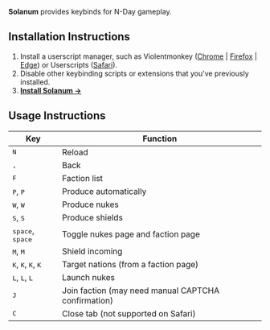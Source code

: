 **Solanum** provides keybinds for N-Day gameplay.

## Installation Instructions

1. Install a userscript manager, such as Violentmonkey ([Chrome](https://chrome.google.com/webstore/detail/violentmonkey/jinjaccalgkegednnccohejagnlnfdag) \| [Firefox](https://addons.mozilla.org/en-US/firefox/addon/violentmonkey/) \| [Edge](https://microsoftedge.microsoft.com/addons/detail/violentmonkey/eeagobfjdenkkddmbclomhiblgggliao)) or Userscripts ([Safari](https://apps.apple.com/us/app/userscripts/id1463298887)).
2. Disable other keybinding scripts or extensions that you've previously installed.
3. [**Install Solanum →**](./solanum.user.js)

## Usage Instructions

| **Key**                                                | **Function**                                        |
| ------------------------------------------------------ | --------------------------------------------------- |
| <kbd>N</kbd>                                           | Reload                                              |
| <kbd>,</kbd>                                           | Back                                                |
| <kbd>F</kbd>                                           | Faction list                                        |
| <kbd>P</kbd>, <kbd>P</kbd>                             | Produce automatically                               |
| <kbd>W</kbd>, <kbd>W</kbd>                             | Produce nukes                                       |
| <kbd>S</kbd>, <kbd>S</kbd>                             | Produce shields                                     |
| <kbd>space</kbd>, <kbd>space</kbd>                     | Toggle nukes page and faction page                  |
| <kbd>M</kbd>, <kbd>M</kbd>                             | Shield incoming                                     |
| <kbd>K</kbd>, <kbd>K</kbd>, <kbd>K</kbd>, <kbd>K</kbd> | Target nations (from a faction page)                |
| <kbd>L</kbd>, <kbd>L</kbd>, <kbd>L</kbd>               | Launch nukes                                        |
| <kbd>J</kbd>                                           | Join faction (may need manual CAPTCHA confirmation) |
| <kbd>C</kbd>                                           | Close tab (not supported on Safari)                 |
